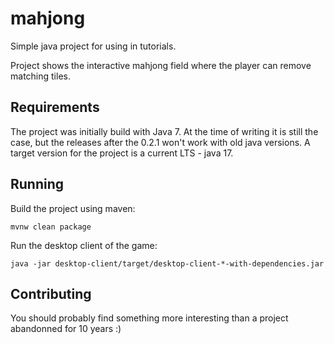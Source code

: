 mahjong
=======

Simple java project for using in tutorials.

Project shows the interactive mahjong field where the player can remove matching tiles.

## Requirements

The project was initially build with Java 7. 
At the time of writing it is still the case, but the releases after the 0.2.1 won't work with old java versions. A target version for the project is a current LTS - java 17.

## Running

Build the project using maven:

```shell
mvnw clean package
```

Run the desktop client of the game:

```shell
java -jar desktop-client/target/desktop-client-*-with-dependencies.jar
```

## Contributing

You should probably find something more interesting than a project abandonned for 10 years :)

